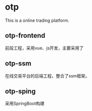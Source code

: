 # otp
This is a online trading platform.
## otp-frontend
前段工程，采用vue、js开发，主要采用了

## otp-ssm
在线交易平台的后端工程，整合了ssm框架。

## otp-sping
采用SpringBoot构建
